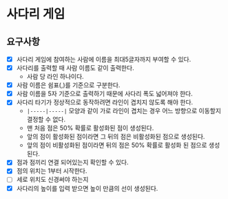 # 사다리 게임
## 요구사항
- [x] 사다리 게임에 참여하는 사람에 이름을 최대5글자까지 부여할 수 있다. 
- [x] 사다리를 출력할 때 사람 이름도 같이 출력한다.
  - 사람 당 라인 하나이다.
- [x] 사람 이름은 쉼표(,)를 기준으로 구분한다.
- [x] 사람 이름을 5자 기준으로 출력하기 때문에 사다리 폭도 넓어져야 한다.
- [x] 사다리 타기가 정상적으로 동작하려면 라인이 겹치지 않도록 해야 한다.
  - `|-----|-----|` 모양과 같이 가로 라인이 겹치는 경우 어느 방향으로 이동할지 결정할 수 없다.
  - 맨 처음 점은 50% 확률로 활성화된 점이 생성된다.
  - 앞의 점이 활성화된 점이라면 그 뒤의 점은 비활성화된 점으로 생성된다.
  - 앞의 점이 비활성화된 점이라면 뒤의 점은 50% 확률로 활성화 된 점으로 생성된다.
- [x] 점과 점끼리 연결 되어있는지 확인할 수 있다.
- [x] 점의 위치는 1부터 시작한다.
- [ ] 세로 위치도 신경써야 하는지
- [x] 사다리의 높이를 입력 받으면 높이 만큼의 선이 생성된다.
